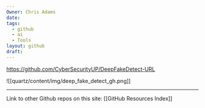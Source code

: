 ```yaml
---
Owner: Chris Adams
date: 
tags:
  - github
  - ai
  - Tools
layout: github
draft:
---
```


https://github.com/CyberSecurityUP/DeepFakeDetect-URL

![[quartz/content/img/deep_fake_detect_gh.png]]

---
Link to other Github repos on this site: [[GitHub Resources Index]]